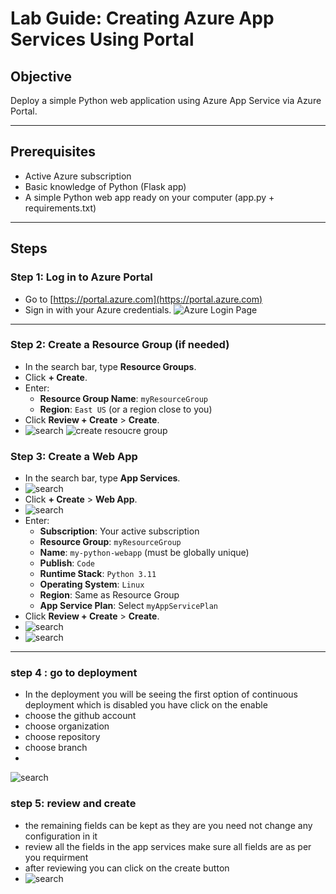 
# Lab Guide: Creating Azure App Services Using Portal

## Objective
Deploy a simple Python web application using Azure App Service via Azure Portal.

---

## Prerequisites
- Active Azure subscription
- Basic knowledge of Python (Flask app)
- A simple Python web app ready on your computer (app.py + requirements.txt)

---

## Steps

### Step 1: Log in to Azure Portal
- Go to [https://portal.azure.com](https://portal.azure.com)
- Sign in with your Azure credentials.
![Azure Login Page](images/loginpage1.jpg)

---

### Step 2: Create a Resource Group (if needed)
- In the search bar, type **Resource Groups**.
- Click **+ Create**.
- Enter:
  - **Resource Group Name**: `myResourceGroup`
  - **Region**: `East US` (or a region close to you)
- Click **Review + Create** > **Create**.
- ![search](images/resource.jpg)
![create resoucre group](images/createre.jpg)



### Step 3: Create a Web App
- In the search bar, type **App Services**.
- ![search](images/png1.jpg)
- Click **+ Create** > **Web App**.
- ![search](images/png2.jpg)
- Enter:
  - **Subscription**: Your active subscription
  - **Resource Group**: `myResourceGroup`
  - **Name**: `my-python-webapp` (must be globally unique)
  - **Publish**: `Code`
  - **Runtime Stack**: `Python 3.11`
  - **Operating System**: `Linux`
  - **Region**: Same as Resource Group
  - **App Service Plan**: Select `myAppServicePlan`
- Click **Review + Create** > **Create**.
- ![search](images/png3.jpg)
- ![search](images/png4.jpg)

---
### step 4 : go to deployment
- In the deployment you will be seeing the first option of continuous deployment which is disabled you have click on the enable
- choose the github account
- choose organization
- choose repository
- choose branch 
- 
![search](images/png5.jpg)



### step 5: review and create 
- the remaining fields can be kept as they are you need not change any configuration in it
- review all the fields in the app services make sure all fields are as per you requirment
- after reviewing you can click on the create button
- ![search](images/png6.jpg)

